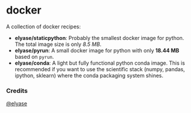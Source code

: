 docker
======

A collection of docker recipes:

* **elyase/staticpython**: Probably the smallest docker image for python. The total image size is only *8.5 MB*.
* **elyase/pyrun**: A small docker image for python with only **18.44 MB** based on `pyrun`.
* **elyase/conda**: A light but fully functional python conda image. This is recommended if you want to use the scientific stack (numpy, pandas, ipython, sklearn) where the conda packaging system shines.
### Credits

[@elyase](http://yasermartinez.com)
